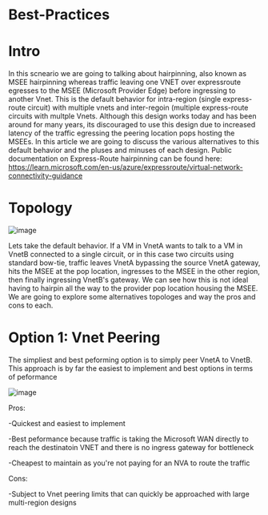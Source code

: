 # Best-Practices

# Intro
In this scneario we are going to talking about hairpinning, also known as MSEE hairpinning whereas traffic leaving one VNET over expressroute egresses to the MSEE (Microsoft Provider Edge) before ingressing to another Vnet. This is the default behavior for intra-region (single express-route circuit) with multiple vnets and inter-regoin (multiple express-route circuits with multple Vnets. Although this design works today and has been around for many years, its discouraged to use this design due to increased latency of the traffic egressing the peering location pops hosting the MSEEs. In this article we are going to discuss the various alternatives to this default behavior and the pluses and minuses of each design. Public documentation on Express-Route hairpinning can be found here: https://learn.microsoft.com/en-us/azure/expressroute/virtual-network-connectivity-guidance

# Topology
![image](https://user-images.githubusercontent.com/55964102/193679955-089ce726-ac9d-422b-92c8-7233fc473436.png)


Lets take the default behavior. If a VM in VnetA wants to talk to a VM in VnetB connected to a single circuit, or in this case two circuits using standard bow-tie, traffic leaves VnetA bypassing the source VnetA gateway, hits the MSEE at the pop location, ingresses to the MSEE in the other region, then finally ingressing VnetB's gateway. We can see how this is not ideal having to hairpin all the way to the provider pop location housing the MSEE. We are going to explore some alternatives topologes and way the pros and cons to each.

# Option 1: Vnet Peering
The simpliest and best peforming option is to simply peer VnetA to VnetB. This approach is by far the easiest to implement and best options in terms of peformance

![image](https://user-images.githubusercontent.com/55964102/193679218-82c2394f-3564-4730-b982-f5b07ab99f1a.png)


Pros:

-Quickest and easiest to implement

-Best peformance because traffic is taking the Microsoft WAN directly to reach the destinatoin VNET and there is no ingress gateway for bottleneck

-Cheapest to maintain as you're not paying for an NVA to route the traffic

Cons:

-Subject to Vnet peering limits that can quickly be approached with large multi-region designs
